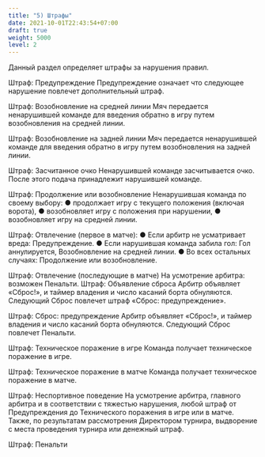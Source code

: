 ```yaml
---
title: "5) Штрафы"
date: 2021-10-01T22:43:54+07:00
draft: true
weight: 5000
level: 2
---
```


Данный раздел определяет штрафы за нарушения правил.

Штраф: Предупреждение
Предупреждение означает что следующее нарушение повлечет дополнительный штраф.

Штраф: Возобновление на средней линии
Мяч передается ненарушившей команде для введения обратно в игру путем возобновления на
средней линии.

Штраф: Возобновление на задней линии
Мяч передается ненарушившей команде для введения обратно в игру путем возобновления на
задней линии.

Штраф: Засчитанное очко
Ненарушившей команде засчитывается очко. После этого подача принадлежит нарушившей
команде.

Штраф: Продолжение или возобновление
Ненарушившая команда по своему выбору:
● продолжает игру с текущего положения (включая ворота),
● возобновляет игру с положения при нарушении,
● возобновляет игру на средней линии.

Штраф: Отвлечение (первое в матче):
● Если арбитр не усматривает вреда: Предупреждение.
● Если нарушившая команда забила гол: Гол аннулируется, Возобновление на средней линии.
● Во всех остальных случаях: Продолжение или возобновление.

Штраф: Отвлечение (последующие в матче)
На усмотрение арбитра: возможен Пенальти.
Штраф: Объявление сброса
Арбитр объявляет «Сброс!», и таймер владения и число касаний борта обнуляются.
Следующий Сброс повлечет штраф «Сброс: предупреждение».

Штраф: Сброс: предупреждение
Арбитр объявляет «Сброс!», и таймер владения и число касаний борта обнуляются.
Следующий Сброс повлечет Пенальти.

Штраф: Техническое поражение в игре
Команда получает техническое поражение в игре.

Штраф: Техническое поражение в матче
Команда получает техническое поражение в матче.

Штраф: Неспортивное поведение
На усмотрение арбитра, главного арбитра и в соответствии с тяжестью нарушения, любой штраф
от Предупреждения до Технического поражения в игре или в матче. Также, по результатам
рассмотрения Директором турнира, выдворение с места проведения турнира или денежный штраф.

Штраф: Пенальти